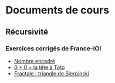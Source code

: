 # Documents de cours

## Récursivité
### Exercices corrigés de France-IOI
* [Nombre encadré](1-Récursivité/1-nombre_encadré.html)
* [0 + 0 = la tête à Toto](1-Récursivité/2-la_tête_à_Toto.html)
* [Fractale : triangle de Sierpinski](1-Récursivité/3-sierpinski.html)
